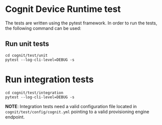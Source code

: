 # Cognit Device Runtime test
The tests are written using the pytest framework. In order to run the tests, the following command can be used:

## Run unit tests

```
cd cognit/test/unit
pytest --log-cli-level=DEBUG -s
```

# Run  integration tests

```
cd cognit/test/integration
pytest --log-cli-level=DEBUG -s
```

**NOTE**: Integration tests need a valid configuration file located in `cognit/test/config/cognit.yml` pointing to a valid provisioning engine endpoint.


